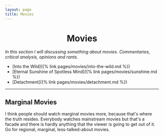 ```yaml
---
layout: page
title: Movies
---
```

<h1 style="text-align: center;">Movies</h1>

_In this section I will discussing something about movies. Commentaries, critical analysis, opinions and rants._

- [Into the Wild]({% link pages/movies/into-the-wild.md %})
- [Eternal Sunshine of Spotless Mind]({% link pages/movies/sunshine.md %})
- [Detachment]({% link pages/movies/detachment.md %})

---

Marginal Movies
---
I think people should watch marginal movies more, because that's where the truth resides. Everybody watches mainstream movies but that's a facade and there is hardly anything that the viewer is going to get out of it. Go for regional, marginal, less-talked-about movies. 

